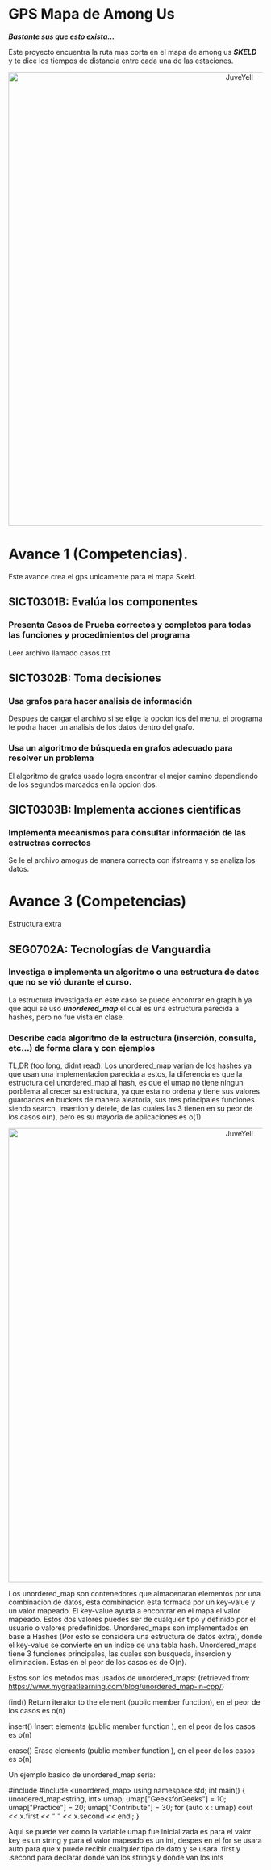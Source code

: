 # GPS Mapa de Among Us
***Bastante sus que esto exista...*** 

Este proyecto encuentra la ruta mas corta en el mapa de among us ***SKELD*** y te dice los tiempos de distancia entre cada una de las estaciones.

<div>
<p style = 'text-align:center;'>
<img src="https://static1-es.millenium.gg/articles/5/27/32/5/@/125848-fuente-mooseknuckle-king-en-reddit-full-1.jpg" alt="JuveYell" width="900px">
</p>
</div>

# Avance 1 (Competencias).
Este avance crea el gps unicamente para el mapa Skeld.

## SICT0301B: Evalúa los componentes
### Presenta Casos de Prueba correctos y completos para todas las funciones y procedimientos del programa
Leer archivo llamado casos.txt

## SICT0302B: Toma decisiones 
### Usa grafos para hacer analisis de información
Despues de cargar el archivo si se elige la opcion tos del menu, el programa te podra hacer un analisis de los datos dentro del grafo.
### Usa un algoritmo de búsqueda en grafos adecuado para resolver un problema
El algoritmo de grafos usado logra encontrar el mejor camino dependiendo de los segundos marcados en la opcion dos.

## SICT0303B: Implementa acciones científicas
### Implementa mecanismos para consultar información de las estructras correctos
Se le el archivo amogus de manera correcta con ifstreams y se analiza los datos.

# Avance 3 (Competencias)
Estructura extra

## SEG0702A: Tecnologías de Vanguardia
### Investiga e implementa un algoritmo o una estructura de datos que no se vió durante el curso.
La estructura investigada en este caso se puede encontrar en graph.h ya que aqui se uso ***unordered_map*** el cual es una estructura parecida a hashes, pero no fue vista en clase.

### Describe cada algoritmo de la estructura (inserción, consulta, etc...) de forma clara y con ejemplos

TL,DR (too long, didnt read): Los unordered_map varian de los hashes ya que usan una implementacion parecida a estos, la diferencia es que la estructura del unordered_map al 
hash, es que el umap no tiene ningun porblema al crecer su estructura, ya que esta no ordena y tiene sus valores guardados en buckets de manera aleatoria, sus tres principales 
funciones siendo search, insertion y detele, de las cuales las 3 tienen en su peor de los casos o(n), pero es su mayoria de aplicaciones es o(1).

<div>
<p style = 'text-align:center;'>
<img src="https://miro.medium.com/max/2400/1*-BjbJwNd34nP6OYk2TbCdw.png" alt="JuveYell" width="900px">
</p>
</div>

Los unordered_map son contenedores que almacenaran elementos por una combinacion de datos, esta combinacion esta formada por un key-value y un valor mapeado. El key-value ayuda 
a encontrar en el mapa el valor mapeado. Estos dos valores puedes ser de cualquier tipo y definido por el usuario o valores predefinidos.
Unordered_maps son implementados en base a Hashes (Por esto se considera una estructura de datos extra), donde el key-value se convierte en un indice de una tabla hash.
Unordered_maps tiene 3 funciones principales, las cuales son busqueda, insercion y eliminacion. Estas en el peor de los casos es de O(n).

Estos son los metodos mas usados de unordered_maps: (retrieved from: https://www.mygreatlearning.com/blog/unordered_map-in-cpp/)

find() Return iterator to the element (public member function), en el peor de los casos es o(n)

insert() Insert elements (public member function ), en el peor de los casos es o(n)

erase() Erase elements (public member function ), en el peor de los casos es o(n)


Un ejemplo basico de unordered_map seria:

#include <iostream>
#include <unordered_map>
using namespace std;
int main()
{
    unordered_map<string, int> umap;
    umap["GeeksforGeeks"] = 10;
    umap["Practice"] = 20;
    umap["Contribute"] = 30;
    for (auto x : umap)
      cout << x.first << " " << x.second << endl;
}

Aqui se puede ver como la variable umap fue inicializada es para el valor key es un string y para el valor mapeado es un int, despes en el for se usara auto para que x puede 
recibir cualquier tipo de dato y se usara .first y .second para declarar donde van los strings y donde van los ints

